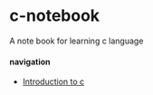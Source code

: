# c-notebook
A note book for learning c language
#### navigation
- [Introduction to c](https://github.com/NocesAdrian/c-notebook/blob/main/Introduction.md) 
